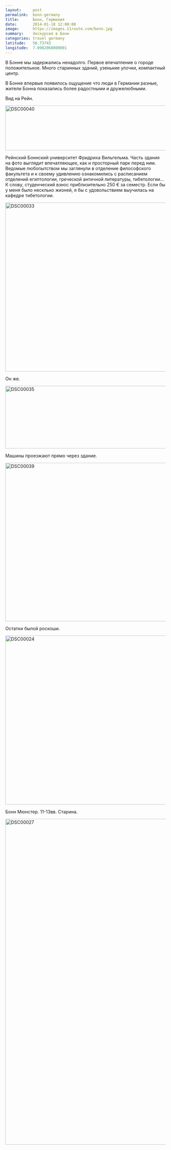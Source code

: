 ```yaml
---
layout:     post
permalink:  bonn-germany
title:      Бонн, Германия
date:       2014-01-18 12:00:00
image:      https://images.11route.com/bonn.jpg
summary:    Экскурсия в Бонн
categories: travel germany
latitude:   50.73743
longitude:  7.0982068000001
---
```


В Бонне мы задержались ненадолго. Первое впечатление о городе положительное. Много старинных зданий, узенькие улочки, компактный центр.

В Бонне впервые появилось ощущение что люди в Германии разные, жители Бонна показались более радостными и дружелюбными.

Вид на Рейн.

<a title="Панорама на Рейне" href="https://www.flickr.com/photos/118782975@N05/12817352623/"><img alt="DSC00040" src="https://c2.staticflickr.com/4/3688/12817352623_54e3b16165_c.jpg" width="800" height="141" /></a>

Рейнский Боннский университет Фридриха Вильгельма. Часть здания на фото выглядит впечатляющее, как и просторный парк перед ним. Ведомые любопытством мы заглянули в отделение философского факультета и к своему удивлению ознакомились с расписанием отделений египтологии, греческой античной литературы, тибетологии... К слову, студенческий взнос приблизительно 250 € за семестр. Если бы у меня было несклько жизней, я бы с удовольствием выучилась на кафедре тибетологии.

<a title="Боннский университет" href="https://www.flickr.com/photos/118782975@N05/12817409703/"><img alt="DSC00033" src="https://c2.staticflickr.com/6/5521/12817409703_a23ff2b636_c.jpg" width="800" height="531" /></a>

Он же.

<a title="Боннский университет" href="https://www.flickr.com/photos/118782975@N05/12794609654/"><img alt="DSC00035" src="https://farm4.staticflickr.com/3804/12794609654_b384216919_c.jpg" width="800" height="197" /></a>

Машины проезжают прямо через здание.

<a title="Боннский университет" href="https://www.flickr.com/photos/118782975@N05/12817709184/"><img alt="DSC00039" src="https://farm8.staticflickr.com/7405/12817709184_9b31e40585_c.jpg" width="800" height="498" /></a>

Остатки былой роскоши.

<a title="Крепость" href="https://www.flickr.com/photos/118782975@N05/12817679974/"><img alt="DSC00024" src="https://c2.staticflickr.com/8/7293/12817679974_65b20193db_c.jpg" width="800" height="531" /></a>

Бонн Мюнстер. 11-13вв. Старина.

<a title="Церковь" href="https://www.flickr.com/photos/118782975@N05/12794189875/"><img alt="DSC00027" src="https://c2.staticflickr.com/4/3718/12794189875_83ec263d79_b.jpg" width="823" height="1024" /></a>
